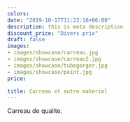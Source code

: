 ```yaml
---
colors:
date: "2019-10-17T11:22:16+06:00"
description: this is meta description
discount_price: "Divers prix"
draft: false
images:
- images/showcase/carreau.jpg
- images/showcase/carreau2.jpg
- images/showcase/tubegorger.jpg
- images/showcase/point.jpg
price: 

title: Carreau et autre materiel
---
```


Carreau de qualite.
